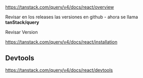 #

<https://tanstack.com/query/v4/docs/react/overview>

Revisar en los releases las versiones en github - ahora se llama __tanStack/query__

Revisar Version

<https://tanstack.com/query/v4/docs/react/installation>

## Devtools

<https://tanstack.com/query/v4/docs/react/devtools>
